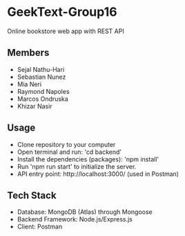 # GeekText-Group16

Online bookstore web app with REST API

## Members 
- Sejal Nathu-Hari
- Sebastian Nunez
- Mia Neri
- Raymond Napoles
- Marcos Ondruska
- Khizar Nasir

## Usage
- Clone repository to your computer
- Open terminal and run: 'cd backend'
- Install the dependencies (packages): 'npm install'
- Run 'npm run start' to initialize the server.
- API entry point: http://localhost:3000/ (used in Postman)

## Tech Stack
- Database: MongoDB (Atlas) through Mongoose
- Backend Framework: Node.js/Express.js
- Client: Postman
